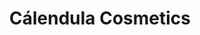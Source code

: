 ---
title: "Cálendula Cosmetics"
url: /novelda-del-guadiana/calendula-cosmetics/
shop: cosméticos
---
